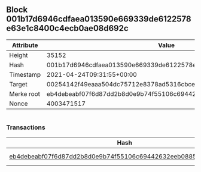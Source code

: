 ## Block 001b17d6946cdfaea013590e669339de6122578e63e1c8400c4ecb0ae08d692c

Attribute | Value
--- | ---
Height | 35152
Hash | 001b17d6946cdfaea013590e669339de6122578e63e1c8400c4ecb0ae08d692c
Timestamp | 2021-04-24T09:31:55+00:00
Target | 00254142f49eaaa504dc75712e8378ad5316cbcead634704b3734b6271167cc4
Merke root | eb4debeabf07f6d87dd2b8d0e9b74f55106c69442632eeb0885771fc6deffc93
Nonce | 4003471517

```

```

### Transactions

Hash | Amount
--- | ---
[eb4debeabf07f6d87dd2b8d0e9b74f55106c69442632eeb0885771fc6deffc93](eb4debeabf07f6d87dd2b8d0e9b74f55106c69442632eeb0885771fc6deffc93.md) | 10.00000000 SKEPTI 
